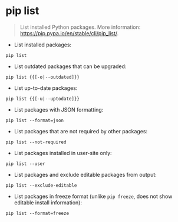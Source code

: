 # pip list

> List installed Python packages.
> More information: <https://pip.pypa.io/en/stable/cli/pip_list/>.

- List installed packages:

`pip list`

- List outdated packages that can be upgraded:

`pip list {{[-o|--outdated]}}`

- List up-to-date packages:

`pip list {{[-u|--uptodate]}}`

- List packages with JSON formatting:

`pip list --format=json`

- List packages that are not required by other packages:

`pip list --not-required`

- List packages installed in user-site only:

`pip list --user`

- List packages and exclude editable packages from output:

`pip list --exclude-editable`

- List packages in freeze format (unlike `pip freeze`, does not show editable install information):

`pip list --format=freeze`
